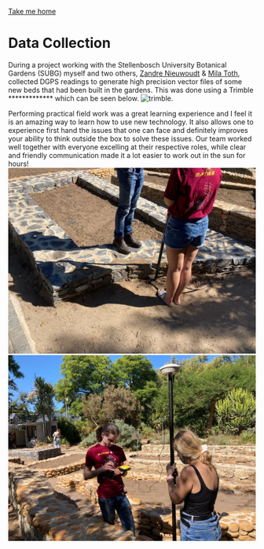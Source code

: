 [Take me home](../../index.md)

# Data Collection

During a project working with the Stellenbosch University Botanical Gardens (SUBG) myself and two others, [Zandre Nieuwoudt](https://github.com/ZJnieuwoudt) & [Mila Toth](https://github.com/milesTeller), collected DGPS readings to generate high precision vector files of some new beds that had been built in the gardens. This was done using a Trimble ************* which can be seen below.
![trimble](../media/trimble.****). 
	

Performing practical field work was a great learning experience and I feel it is an amazing way to learn how to use new technology. It also allows one to experience first hand the issues that one can face and definitely improves your ability to think outside the box to solve these issues. Our team worked well together with everyone excelling at their respective roles, while clear and friendly communication made it a lot easier to work out in the sun for hours! 
![dc1](../media/dc1.jpeg)
![dc2](../media/dc2.jpeg)